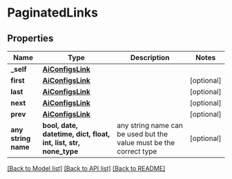 # PaginatedLinks


## Properties
Name | Type | Description | Notes
------------ | ------------- | ------------- | -------------
**_self** | [**AiConfigsLink**](AiConfigsLink.md) |  | 
**first** | [**AiConfigsLink**](AiConfigsLink.md) |  | [optional] 
**last** | [**AiConfigsLink**](AiConfigsLink.md) |  | [optional] 
**next** | [**AiConfigsLink**](AiConfigsLink.md) |  | [optional] 
**prev** | [**AiConfigsLink**](AiConfigsLink.md) |  | [optional] 
**any string name** | **bool, date, datetime, dict, float, int, list, str, none_type** | any string name can be used but the value must be the correct type | [optional]

[[Back to Model list]](../README.md#documentation-for-models) [[Back to API list]](../README.md#documentation-for-api-endpoints) [[Back to README]](../README.md)


